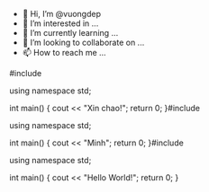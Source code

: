 - 👋 Hi, I’m @vuongdep
- 👀 I’m interested in ...
- 🌱 I’m currently learning ...
- 💞️ I’m looking to collaborate on ...
- 📫 How to reach me ...

<!---
vuongdep/vuongdep is a ✨ special ✨ repository because its `README.md` (this file) appears on your GitHub profile.
You can click the Preview link to take a look at your changes.
--->
#include<iostream>

using namespace std;

int main() {
	cout << "Xin chao!";
	return 0;
}#include<iostream>

using namespace std;

int main() {
	cout << "Minh";
	return 0;
}#include<iostream>

using namespace std;

int main() {
	cout << "Hello World!";
	return 0;
}
  
 
